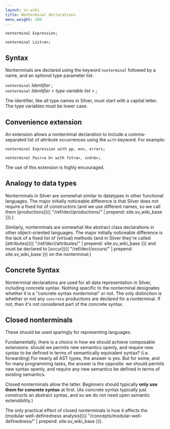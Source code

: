 ```yaml
---
layout: sv_wiki
title: Nonterminal declarations
menu_weight: 100
---
```



```
nonterminal Expression;

nonterminal List<a>;
```

## Syntax

Nonterminals are declared using the keyword `nonterminal` followed by a name, and an optional type parameter list.

`nonterminal` _Identifier_ ; <br />
`nonterminal` _Identifier_ < _type variable list_ > ;

The identifier, like all type names in Silver, must start with a capital letter.  The type variables must be lower case.

## Convenience extension

An extension allows a nonterminal declaration to include a comma-separated list of attribute occurrences using the `with` keyword.  For example:

```
nonterminal Expression with pp, env, errors;

nonterminal Pair<a b> with fst<a>, snd<b>;
```

The use of this extension is highly encouraged.

## Analogy to data types

Nonterminals in Silver are somewhat similar to datatypes in other functional languages. The major initially noticeable difference is that Silver does not require a fixed list of constructors (and we use different names, so we call them [productions]({{ "/ref/decl/productions/" | prepend: site.sv_wiki_base }}).)

Similarly, nonterminals are somewhat like abstract class declarations in other object-oriented languages. The major initially noticeable difference is the lack of a fixed list of (virtual) methods (and in Silver they're called [attributes]({{ "/ref/decl/attributes/" | prepend: site.sv_wiki_base }}) and must be declared to [occur]({{ "/ref/decl/occurs/" | prepend: site.sv_wiki_base }}) on the nonterminal.)

## Concrete Syntax

Nonterminal declarations are used for all data representation in Silver, including concrete syntax.  Nothing specific to the nonterminal designates whether it is a "concrete syntax nonterminal" or not.  The only distinction is whether or not any `concrete` productions are declared for a nonterminal.  If not, then it's not considered part of the concrete syntax.

## Closed nonterminals

These should be used sparingly for representing languages.

Fundamentally, there is a choice in how we should achieve composable extensions: should we permits new semantics openly, and require new syntax to be defined in terms of semantically equivalent syntax? (i.e. forwarding) For nearly all AST types, the answer is yes. But for some, and for many programming tasks, the answer is the opposite: we should permits new syntax openly, and require any new semantics be defined in terms of existing semantics.

Closed nonterminals allow the latter. Beginners should typically **only use them for concrete syntax** at first. (As concrete syntax typically just constructs an abstract syntax, and so we do not need open semantic extensibility.)

The only practical effect of closed nonterminals is how it affects the [modular well-definedness analysis]({{ "/concepts/modular-well-definedness/" | prepend: site.sv_wiki_base }}).
